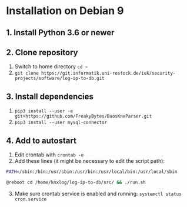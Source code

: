 # Installation on Debian 9

## 1. Install Python 3.6 or newer

## 2. Clone repository
1. Switch to home directory `cd ~`
2. `git clone https://git.informatik.uni-rostock.de/iuk/security-projects/software/log-ip-to-db.git`

## 3. Install dependencies
1. `pip3 install --user -e git+https://github.com/FreakyBytes/BaosKnxParser.git`
2. `pip3 install --user mysql-connector`

## 4. Add to autostart
1. Edit crontab with `crontab -e`
2. Add these lines (it might be necessary to edit the script path):

```sh
PATH=/sbin:/bin:/usr/sbin:/usr/bin:/usr/local/bin:/usr/local/sbin

@reboot cd /home/knxlog/log-ip-to-db/src/ && ./run.sh
```

3. Make sure crontab service is enabled and running: `systemctl status cron.service`
